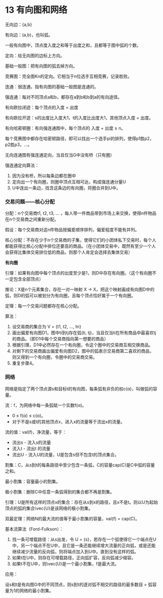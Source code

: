# 13 有向图和网络

无向边：{a,b}

有向边：(a,b)，也叫弧。

一般有向图中，顶点度入度之和等于出度之和，且都等于图中弧的个数。



定向：给无向图的边标上方向。

基础一般图：把有向图的弧去掉方向。

竞赛图：完全图Kn的定向。它相当于n位选手互相竞赛，记录胜败。



连通：弱连通，指有向图的基础一般图是连通的。

强连通：每对不同顶点a和b，都存在a到b和b到a的有向途径。



有向欧拉闭迹：每个顶点的入度 = 出度

有向欧拉开迹：s的出度比入度大1，t的入度比出度大1，其他顶点入度 = 出度。

有向哈密顿圈：有向强连通图中，每个顶点的 入度 + 出度 ≥ n。

每个竞赛图中都存在哈密顿路径，即可以找出一个选手pi的排列，使得p1胜p2，p2胜p3，...。



无向连通图有强连通定向，当且仅当G中没有桥（只有圈）

强连通定向算法：

1. 因为没有桥，所以每条边都在圈中
2. 定向出一个有向圈，则圈中顶点互相可达，构成强连通分量U
3. U中连出一条边，找含这条边的有向圈，将圈合并到U中。



### 交易问题——核心分配

分配：n个交易商t1, t2, t3, ... ，每人带一件商品带到市场上来交换，使得n件物品在n个交易商之间重新分配。

假设：每个交易商对这n件物品按偏爱顺序排列，偏爱程度不能有并列。

核心分配：不存在少于n个交易商的子集，使得它们的小团体私下交易时，每个人都能获得比核心分配中排位还要高的商品。（在小团体交易中，既然有至少一个人会获得比集体交易排位低的商品，则那个人肯定会选择去集体交易）

**有向圈**

引理：如果有向图中每个顶点的出度至少是1，则D中存在有向圈。（这个有向圈不一定包含全部顶点）

推论：X是n个元素集合，存在一对一映射 X → X，把这个映射画成有向图D中的弧，则D的弧可以被划分为有向圈，且每个顶点恰好属于一个有向圈。

定理：每一个交易问题都存在核心分配。

算法：

1. 设交易商的集合为 V = {t1, t2, ..., tn}
2. 画出偏爱有向图D1，图中ti到tj存在弧(ti, tj)，当且仅当ti在所有商品中最喜欢tj的商品。（即D1中每个交易商指向第一想要的商品）
3. 根据引理，D1中必然存在一个有向圈，令这个圈中的交易商互相交换商品。
4. 对剩下的交易商画出偏爱有向图D2，图中的弧表示交易商第二喜欢的商品，则又得到一个有向圈，令圈中的交易商交易。
5. 重复步骤4。



### 网络

网络是指定了两个顶点源s和目标t的有向图，每条弧有非负的权c(α)，叫做弧的容量。

流：f，为网络中每一条弧赋一个实数f(α)。

- 0 ≤ f(α) ≤ c(α)。
- 对于不是s或t的其他顶点x，进入x的流量等于流出x的流量。

流的值：val(f)，净流量，等于：

- 流出s - 流入s的流量
- 流入t - 流出t 的流量
- 流出U - 流入U的流量，U是包含s但不包含t的顶点集合。

割集：C，从s到t的每条路径中至少包含一条弧，C的容量cap(C)是C中弧的容量之和。

最小割集：容量最小的割集。

极小割集：删除C中任意一条弧得到的集合都不再是割集。



引理：U是所有这样的顶点x的集合：存在从s到x的路径，且x不是t。则以U为起始顶点的弧的集合\vec{U}是该网络的极小割集。

双最定理：网络N的最大流的值等于最小割集的容量，val(f) = cap(C)。

基本流算法（Ford-Fulkson）：

1. 找一条可增载路径：从s出发，令 U = {s}，若存在一个弧使得它一个端点在U中，另一个端点不在U中，且它是一条还能继续增大流量的正向弧，或是还能继续减少流量的反向弧，则将端点加入到U中。直到没有这样的弧。
2. 如果t在U中，则存在可增载路径，正向弧扩容，反向弧减少缩容。
3. 如果t不在U中，则\vec{U}是一个最小割集，f是最大流。



应用：

设s和t是有向图G中的不同顶点，则s到t的逐对弧不相交的路径的最多数目 = 弧容量为1的网络的最小割集。